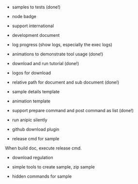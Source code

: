 - samples to tests  (done!)

- node badge

- support international

- development document

- log progress (show logs, especially the exec logs)

- animations to demonstrate tool usage  (done!)

- download and run tutorial  (done!)

- logos for download

- relative path for document and sub document   (done!)

- sample details template

- animation template

- support prepare command and post command as list  (done!)

- run anipic silently

- github download plugin

- release cmd for sample

When build doc, execute release cmd.

- download regulation

- simple tools to create sample, zip sample

- hidden commands for sample
